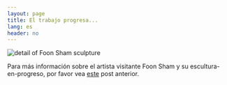 ```yaml
---
layout: page
title: El trabajo progresa...
lang: es
header: no
---
```


![detail of Foon Sham sculpture]({{site_url}}/images/20160602_1.jpg)


Para más información sobre el artista visitante Foon Sham y su escultura-en-progreso, por favor vea <a href="http://mtcharte.net/2016/04/19/Visiting-Artist-Foon-Sham/">este</a> post anterior.
